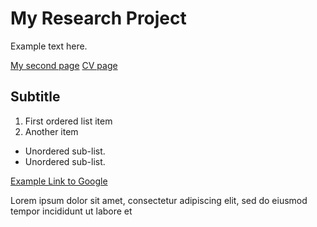 # My Research Project

Example text here.

[My second page](./second.md)
[CV page](./pdf.md)

## Subtitle

1. First ordered list item 
2. Another item 

- Unordered sub-list. 
- Unordered sub-list. 

[Example Link to Google](https://www.google.com)

Lorem ipsum dolor sit amet, consectetur adipiscing elit, sed do eiusmod tempor incididunt ut labore et